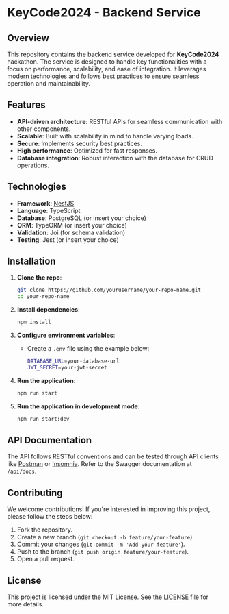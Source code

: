 

# KeyCode2024 - Backend Service

## Overview

This repository contains the backend service developed for **KeyCode2024** hackathon. The service is designed to handle key functionalities with a focus on performance, scalability, and ease of integration. It leverages modern technologies and follows best practices to ensure seamless operation and maintainability.

## Features

- **API-driven architecture**: RESTful APIs for seamless communication with other components.
- **Scalable**: Built with scalability in mind to handle varying loads.
- **Secure**: Implements security best practices.
- **High performance**: Optimized for fast responses.
- **Database integration**: Robust interaction with the database for CRUD operations.
  
## Technologies

- **Framework**: [NestJS](https://nestjs.com/)
- **Language**: TypeScript
- **Database**: PostgreSQL (or insert your choice)
- **ORM**: TypeORM (or insert your choice)
- **Validation**: Joi (for schema validation)
- **Testing**: Jest (or insert your choice)

## Installation

1. **Clone the repo**:
   ```bash
   git clone https://github.com/yourusername/your-repo-name.git
   cd your-repo-name
   ```

2. **Install dependencies**:
   ```bash
   npm install
   ```

3. **Configure environment variables**:
   - Create a `.env` file using the example below:
     ```bash
     DATABASE_URL=your-database-url
     JWT_SECRET=your-jwt-secret
     ```

4. **Run the application**:
   ```bash
   npm run start
   ```

5. **Run the application in development mode**:
   ```bash
   npm run start:dev
   ```

## API Documentation

The API follows RESTful conventions and can be tested through API clients like [Postman](https://www.postman.com/) or [Insomnia](https://insomnia.rest/). Refer to the Swagger documentation at `/api/docs`.

## Contributing

We welcome contributions! If you're interested in improving this project, please follow the steps below:

1. Fork the repository.
2. Create a new branch (`git checkout -b feature/your-feature`).
3. Commit your changes (`git commit -m 'Add your feature'`).
4. Push to the branch (`git push origin feature/your-feature`).
5. Open a pull request.

## License

This project is licensed under the MIT License. See the [LICENSE](LICENSE) file for more details.
